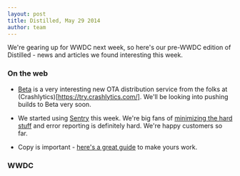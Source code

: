 ```yaml
---
layout: post
title: Distilled, May 29 2014
author: team
---
```


We're gearing up for WWDC next week, so here's our pre-WWDC edition of
Distilled - news and articles we found interesting this week.

### On the web

- [Beta](http://www.crashlytics.com/blog/launching-beta-by-crashlytics/)
  is a very interesting new OTA distribution service from the folks at
  (Crashlytics)[https://try.crashlytics.com/]. We'll be looking into
  pushing builds to Beta very soon.

- We started using [Sentry](https://www.getsentry.com/welcome/) this
  week. We're big fans of
  [minimizing the hard stuff](http://blog.distiller.io/2014/04/08/minimize-the-hard-stuff/)
  and error reporting is definitely hard. We're happy customers so far.

- Copy is important - [here's a great guide](http://www.gv.com/lib/5-principles-for-great-interface-copywriting) to make yours work.

### WWDC
